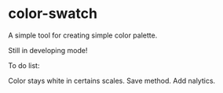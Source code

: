color-swatch
============

A simple tool for creating simple color palette.

Still in developing mode!

To do list:

Color stays white in certains scales.
Save method.
Add nalytics.
